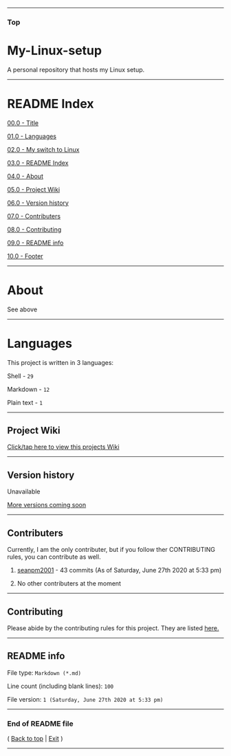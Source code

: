 
***

### Top

# My-Linux-setup
A personal repository that hosts my Linux setup.

***

# README Index

[00.0 - Title](#My-Linux-setup)

[01.0 - Languages](#Languages)

[02.0 - My switch to Linux](#My-switch-to-Linux)

[03.0 - README Index](#README-Index)

[04.0 - About](#About)

[05.0 - Project Wiki](#Project-Wiki)

[06.0 - Version history](#Version-history)

[07.0 - Contributers](#Contributers)

[08.0 - Contributing](#Contributing)

[09.0 - README info](#README-info)

[10.0 - Footer](#End-of-README-file)

***

# About

See above

***

# Languages

This project is written in 3 languages:

Shell - `29`

Markdown - `12`

Plain text - `1`

***

## Project Wiki

[Click/tap here to view this projects Wiki](https://github.com/seanpm2001/My-Linux-setup/Wiki/)

***

## Version history

Unavailable

[More versions coming soon](https://www.example.com/)

***

## Contributers

Currently, I am the only contributer, but if you follow ther CONTRIBUTING rules, you can contribute as well.

1. [seanpm2001](https://github.com/seanpm2001/) - 43 commits (As of Saturday, June 27th 2020 at 5:33 pm)

2. No other contributers at the moment

***

## Contributing

Please abide by the contributing rules for this project. They are listed [here.](https://github.com/seanpm2001/My-Linux-setup/blob/master/CONTRIBUTING.md)

***

## README info

File type: `Markdown (*.md)`

Line count (including blank lines): `100`

File version: `1 (Saturday, June 27th 2020 at 5:33 pm)`

***

### End of README file

( [Back to top](#Top) | [Exit](https://github.com) )

***
